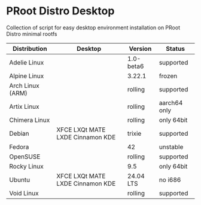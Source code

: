 # PRoot Distro Desktop
Collection of script for easy desktop environment installation on PRoot Distro minimal rootfs




| Distribution     | Desktop   | Version    | Status        |
|------------------|------------|------------|---------------|
| Adelie Linux     |   | 1.0-beta6  | supported     |
| Alpine Linux     |    | 3.22.1     | frozen        |
| Arch Linux (ARM) |   | rolling    | supported     |
| Artix Linux      |    | rolling    | aarch64 only  |
| Chimera Linux    |    | rolling    | only 64bit    |
| Debian           | XFCE LXQt MATE LXDE Cinnamon KDE | trixie     | supported     |
| Fedora           |    | 42         | unstable      |
| OpenSUSE         |    | rolling    | supported     |
| Rocky Linux      | | 9.5        | only 64bit    |
| Ubuntu           | XFCE LXQt MATE LXDE Cinnamon KDE   | 24.04 LTS  | no i686       |
| Void Linux       |      | rolling    | supported     |
